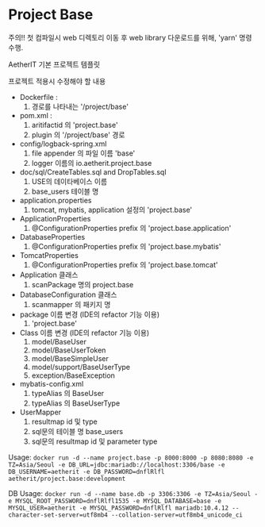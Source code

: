 # Project Base

주의!!
첫 컴파일시 web 디렉토리 이동 후 web library 다운로드를 위해, 'yarn' 명령 수행.


AetherIT 기본 프로젝트 템플릿

프로젝트 적용시 수정해야 할 내용

* Dockerfile :
    1. 경로를 나타내는 '/project/base'
* pom.xml :
    1. aritifactid 의 'project.base'
    2. plugin 의 '/project/base' 경로
* config/logback-spring.xml
    1. file appender 의 파일 이름 'base'
    2. logger 이름의 io.aetherit.project.base
* doc/sql/CreateTables.sql and DropTables.sql
    1. USE의 데이타베이스 이름
    2. base_users 테이블 명
* application.properties
    1. tomcat, mybatis, application 설정의 'project.base'
* ApplicationProperties
    1. @ConfigurationProperties prefix 의 'project.base.application'
* DatabaseProperties
    1. @ConfigurationProperties prefix 의 'project.base.mybatis'
* TomcatProperties
    1. @ConfigurationProperties prefix 의 'project.base.tomcat'
* Application 클래스
    1. scanPackage 명의 project.base
* DatabaseConfiguration 클래스
    1. scanmapper 의 패키지 명
* package 이름 변경 (IDE의 refactor 기능 이용)
    1. 'project.base'
* Class 이름 변경 (IDE의 refactor 기능 이용)
    1. model/BaseUser
    2. model/BaseUserToken
    3. model/BaseSimpleUser
    4. model/support/BaseUserType
    5. exception/BaseException
* mybatis-config.xml
    1. typeAlias 의 BaseUser
    2. typeAlias 의 BaseUserType
* UserMapper
    1. resultmap id 및 type
    2. sql문의 테이블 명 base_users
    3. sql문의 resultmap id 및 parameter type

Usage:
`docker run -d --name project.base
-p 8000:8000
-p 8080:8080
-e TZ=Asia/Seoul
-e DB_URL=jdbc:mariadb://localhost:3306/base
-e DB_USERNAME=aetherit
-e DB_PASSWORD=dnflRlfl
aetherit/project.base:development`

DB Usage:
`docker run -d --name base.db
-p 3306:3306
-e TZ=Asia/Seoul
-e MYSQL_ROOT_PASSWORD=dnflRlfl1535
-e MYSQL_DATABASE=base
-e MYSQL_USER=aetherit
-e MYSQL_PASSWORD=dnflRlfl
mariadb:10.4.12
--character-set-server=utf8mb4
--collation-server=utf8mb4_unicode_ci`
 